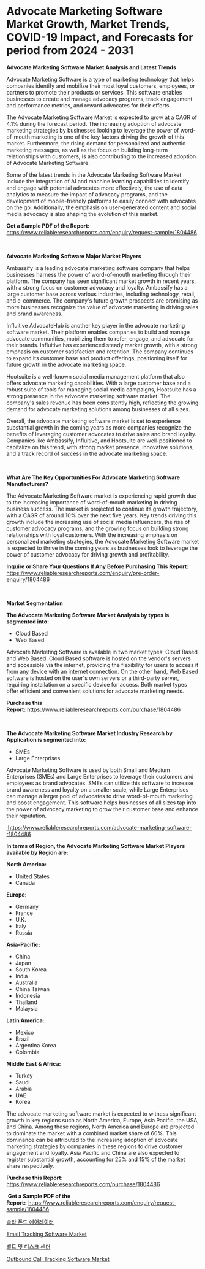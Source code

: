 <p><h1>Advocate Marketing Software Market Growth, Market Trends, COVID-19 Impact, and Forecasts for period from 2024 - 2031</h1></p><p><strong>Advocate Marketing Software Market Analysis and Latest Trends</strong></p>
<p><p>Advocate Marketing Software is a type of marketing technology that helps companies identify and mobilize their most loyal customers, employees, or partners to promote their products or services. This software enables businesses to create and manage advocacy programs, track engagement and performance metrics, and reward advocates for their efforts.</p><p>The Advocate Marketing Software Market is expected to grow at a CAGR of 4.1% during the forecast period. The increasing adoption of advocate marketing strategies by businesses looking to leverage the power of word-of-mouth marketing is one of the key factors driving the growth of this market. Furthermore, the rising demand for personalized and authentic marketing messages, as well as the focus on building long-term relationships with customers, is also contributing to the increased adoption of Advocate Marketing Software.</p><p>Some of the latest trends in the Advocate Marketing Software Market include the integration of AI and machine learning capabilities to identify and engage with potential advocates more effectively, the use of data analytics to measure the impact of advocacy programs, and the development of mobile-friendly platforms to easily connect with advocates on the go. Additionally, the emphasis on user-generated content and social media advocacy is also shaping the evolution of this market.</p></p>
<p><strong>Get a Sample PDF of the Report:&nbsp;</strong> <a href="https://www.reliableresearchreports.com/enquiry/request-sample/1804486">https://www.reliableresearchreports.com/enquiry/request-sample/1804486</a></p>
<p>&nbsp;</p>
<p><strong>Advocate Marketing Software Major Market Players</strong></p>
<p><p>Ambassify is a leading advocate marketing software company that helps businesses harness the power of word-of-mouth marketing through their platform. The company has seen significant market growth in recent years, with a strong focus on customer advocacy and loyalty. Ambassify has a large customer base across various industries, including technology, retail, and e-commerce. The company's future growth prospects are promising as more businesses recognize the value of advocate marketing in driving sales and brand awareness.</p><p>Influitive AdvocateHub is another key player in the advocate marketing software market. Their platform enables companies to build and manage advocate communities, mobilizing them to refer, engage, and advocate for their brands. Influitive has experienced steady market growth, with a strong emphasis on customer satisfaction and retention. The company continues to expand its customer base and product offerings, positioning itself for future growth in the advocate marketing space.</p><p>Hootsuite is a well-known social media management platform that also offers advocate marketing capabilities. With a large customer base and a robust suite of tools for managing social media campaigns, Hootsuite has a strong presence in the advocate marketing software market. The company's sales revenue has been consistently high, reflecting the growing demand for advocate marketing solutions among businesses of all sizes.</p><p>Overall, the advocate marketing software market is set to experience substantial growth in the coming years as more companies recognize the benefits of leveraging customer advocates to drive sales and brand loyalty. Companies like Ambassify, Influitive, and Hootsuite are well-positioned to capitalize on this trend, with strong market presence, innovative solutions, and a track record of success in the advocate marketing space.</p></p>
<p>&nbsp;</p>
<p><strong>What Are The Key Opportunities For Advocate Marketing Software Manufacturers?</strong></p>
<p><p>The Advocate Marketing Software market is experiencing rapid growth due to the increasing importance of word-of-mouth marketing in driving business success. The market is projected to continue its growth trajectory, with a CAGR of around 10% over the next five years. Key trends driving this growth include the increasing use of social media influencers, the rise of customer advocacy programs, and the growing focus on building strong relationships with loyal customers. With the increasing emphasis on personalized marketing strategies, the Advocate Marketing Software market is expected to thrive in the coming years as businesses look to leverage the power of customer advocacy for driving growth and profitability.</p></p>
<p><strong>Inquire or Share Your Questions If Any Before Purchasing This Report:</strong> <a href="https://www.reliableresearchreports.com/enquiry/pre-order-enquiry/1804486">https://www.reliableresearchreports.com/enquiry/pre-order-enquiry/1804486</a></p>
<p>&nbsp;</p>
<p><strong>Market Segmentation</strong></p>
<p><strong>The Advocate Marketing Software Market Analysis by types is segmented into:</strong></p>
<p><ul><li>Cloud Based</li><li>Web Based</li></ul></p>
<p><p>Advocate Marketing Software is available in two market types: Cloud Based and Web Based. Cloud Based software is hosted on the vendor's servers and accessible via the internet, providing the flexibility for users to access it from any device with an internet connection. On the other hand, Web Based software is hosted on the user's own servers or a third-party server, requiring installation on a specific device for access. Both market types offer efficient and convenient solutions for advocate marketing needs.</p></p>
<p><strong>Purchase this Report:&nbsp;</strong><a href="https://www.reliableresearchreports.com/purchase/1804486">https://www.reliableresearchreports.com/purchase/1804486</a></p>
<p>&nbsp;</p>
<p><strong>The Advocate Marketing Software Market Industry Research by Application is segmented into:</strong></p>
<p><ul><li>SMEs</li><li>Large Enterprises</li></ul></p>
<p><p>Advocate Marketing Software is used by both Small and Medium Enterprises (SMEs) and Large Enterprises to leverage their customers and employees as brand advocates. SMEs can utilize this software to increase brand awareness and loyalty on a smaller scale, while Large Enterprises can manage a larger pool of advocates to drive word-of-mouth marketing and boost engagement. This software helps businesses of all sizes tap into the power of advocacy marketing to grow their customer base and enhance their reputation.</p></p>
<p><a href="https://www.reliableresearchreports.com/advocate-marketing-software-r1804486">&nbsp;https://www.reliableresearchreports.com/advocate-marketing-software-r1804486</a></p>
<p><strong>In terms of Region, the Advocate Marketing Software Market Players available by Region are:</strong></p>
<p>
    <p> <strong> North America: </strong>
        <ul>
            <li>United States</li>
            <li>Canada</li>
        </ul>
        </p> 
    <p> <strong> Europe: </strong>
        <ul>
            <li>Germany</li>
            <li>France</li>
            <li>U.K.</li>
            <li>Italy</li>
            <li>Russia</li>
        </ul>
        </p> 
    <p> <strong> Asia-Pacific: </strong>
        <ul>
            <li>China</li>
            <li>Japan</li>
            <li>South Korea</li>
            <li>India</li>
            <li>Australia</li>
            <li>China Taiwan</li>
            <li>Indonesia</li>
            <li>Thailand</li>
            <li>Malaysia</li>
        </ul>
        </p> 
    <p> <strong> Latin America: </strong>
        <ul>
            <li>Mexico</li>
            <li>Brazil</li>
            <li>Argentina Korea</li>
            <li>Colombia</li>
        </ul>
        </p> 
    <p> <strong> Middle East & Africa: </strong>
        <ul>
            <li>Turkey</li>
            <li>Saudi</li>
            <li>Arabia</li>
            <li>UAE</li>
            <li>Korea</li>
        </ul>
    </p>
    </p>
<p><p>The advocate marketing software market is expected to witness significant growth in key regions such as North America, Europe, Asia Pacific, the USA, and China. Among these regions, North America and Europe are projected to dominate the market with a combined market share of 60%. This dominance can be attributed to the increasing adoption of advocate marketing strategies by companies in these regions to drive customer engagement and loyalty. Asia Pacific and China are also expected to register substantial growth, accounting for 25% and 15% of the market share respectively.</p></p>
<p><strong>Purchase this Report: </strong><a href="https://www.reliableresearchreports.com/purchase/1804486">https://www.reliableresearchreports.com/purchase/1804486</a></p>
<p>&nbsp;<strong>Get a Sample PDF of the Report:&nbsp;&nbsp;</strong><a href="https://www.reliableresearchreports.com/enquiry/request-sample/1804486">https://www.reliableresearchreports.com/enquiry/request-sample/1804486</a></p>
<p><strong></strong></p>
<p><p><a href="https://medium.com/@lottierunte44/%ED%83%9C%EC%96%91-%EC%97%B0%EB%AA%BB-%ED%99%98%EA%B8%B0%EC%9E%A5-%EC%8B%9C%EC%9E%A5-%EB%B3%B4%EA%B3%A0%EC%84%9C%EB%8A%94%EC%9D%B4-%EC%8B%9C%EC%9E%A5%EC%9D%98-%EC%B5%9C%EC%8B%A0-%ED%8A%B8%EB%A0%8C%EB%93%9C%EC%99%80-%EC%84%B1%EC%9E%A5-%EA%B8%B0%ED%9A%8C%EB%A5%BC-%EB%B3%B4%EC%97%AC%EC%A4%8D%EB%8B%88%EB%8B%A4-160c7bd72749">솔라 폰드 에어레이터</a></p><p><a href="https://github.com/edytherolanlouisejk1miz0wig/Market-Research-Report-List-2/blob/main/email-tracking-software-market.md">Email Tracking Software Market</a></p><p><a href="https://medium.com/@kylearson6756sfvf/%EB%B2%A8%ED%8A%B8-%EB%B0%8F-%EB%94%94%EC%8A%A4%ED%81%AC-%EC%83%8C%EB%8D%94-%EC%8B%9C%EC%9E%A5-%EC%9C%A0%ED%98%95-%EC%9D%91%EC%9A%A9-%EB%B0%8F-%EC%A7%80%EB%A6%AC%EC%97%90-%EB%8C%80%ED%95%9C-%ED%8F%AC%EA%B4%84%EC%A0%81%EC%9D%B8-%ED%8F%89%EA%B0%80-aa12e06e27b9">벨트 및 디스크 샌더</a></p><p><a href="https://github.com/EunaWiegad2023/Market-Research-Report-List-1/blob/main/outbound-call-tracking-software-market.md">Outbound Call Tracking Software Market</a></p></p>